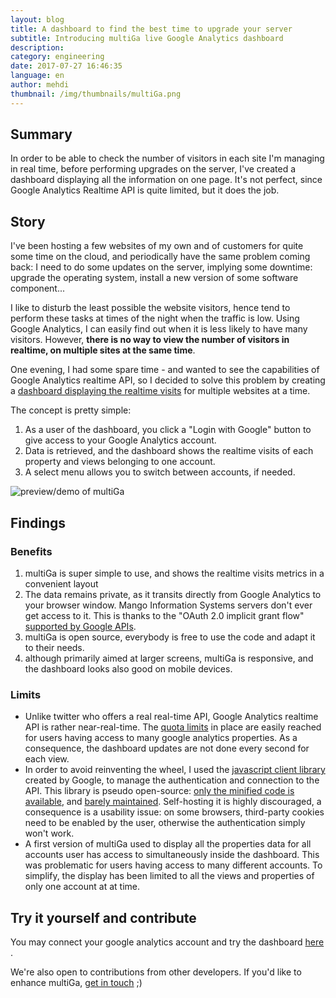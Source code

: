 ```yaml
---
layout: blog
title: A dashboard to find the best time to upgrade your server
subtitle: Introducing multiGa live Google Analytics dashboard
description: 
category: engineering
date: 2017-07-27 16:46:35
language: en
author: mehdi
thumbnail: /img/thumbnails/multiGa.png
---
```


## Summary

In order to be able to check the number of visitors in each site I'm managing in real time, before performing upgrades on the server, I've created a dashboard displaying all the information on one page. It's not perfect, since Google Analytics Realtime API is quite limited, but it does the job.

## Story


I've been hosting a few websites of my own and of customers for quite some time on the cloud, and periodically have the same problem coming back: I need to do some updates on the server, implying some downtime: upgrade the operating system, install a new version of some software component...

I like to disturb the least possible the website visitors, hence tend to perform these tasks at times of the night when the traffic is low. Using Google Analytics, I can easily find out when it is less likely to have many visitors. However, <strong>there is no way to view the number of visitors in realtime, on multiple sites at the same time</strong>.

One evening, I had some spare time - and wanted to see the capabilities of Google Analytics realtime API, so I decided to solve this problem by creating a <a href="https://mango-is.com/tools/multiga/">dashboard displaying the realtime visits</a> for multiple websites at a time.

The concept is pretty simple:

1. As a user of the dashboard, you click a "Login with Google" button to give access to your Google Analytics account.
2. Data is retrieved, and the dashboard shows the realtime visits of each property and views belonging to one account.
3. A select menu allows you to switch between accounts, if needed.

<img src="/img/multiGa.gif" alt="preview/demo of multiGa" class="u-img-responsive fa-border"/>


## Findings


### Benefits

1. multiGa is super simple to use, and shows the realtime visits metrics in a convenient layout
2. The data remains private, as it transits directly from Google Analytics to your browser window. Mango Information Systems servers don't ever get access to it. This is thanks to the "OAuth 2.0 implicit grant flow" <a href="https://developers.google.com/identity/protocols/OAuth2UserAgent">supported by Google APIs</a>.
3. multiGa is open source, everybody is free to use the code and adapt it to their needs.
4. although primarily aimed at larger screens, multiGa is responsive, and the dashboard looks also good on mobile devices.

### Limits

* Unlike twitter who offers a real real-time API, Google Analytics realtime API is rather near-real-time. The [quota limits](https://developers.google.com/analytics/devguides/reporting/realtime/v3/limits-quotas) in place are easily reached for users having access to many google analytics properties. As a consequence, the dashboard updates are not done every second for each view.
* In order to avoid reinventing the wheel, I used the [javascript client library](https://developers.google.com/api-client-library/javascript/start/start-js) created by Google, to manage the authentication and connection to the API. This library is pseudo open-source: [only the minified code is available](https://github.com/google/google-api-javascript-client/issues/211), and [barely maintained](https://github.com/google/google-api-javascript-client/graphs/code-frequency). Self-hosting it is highly discouraged, a consequence is a usability issue: on some browsers, third-party cookies need to be enabled by the user, otherwise the authentication simply won't work.
* A first version of multiGa used to display all the properties data for all accounts user has access to simultaneously inside the dashboard. This was problematic for users having access to many different accounts. To simplify, the display has been limited to all the views and properties of only one account at at time.


## Try it yourself and contribute

You may connect your google analytics account and try the dashboard <a href="https://mango-is.com/tools/multiga/">here</a> .

We're also open to contributions from other developers. If you'd like to enhance multiGa, [get in touch](https://github.com/Mango-information-systems/mango-is-website/labels/multiGa) ;)
